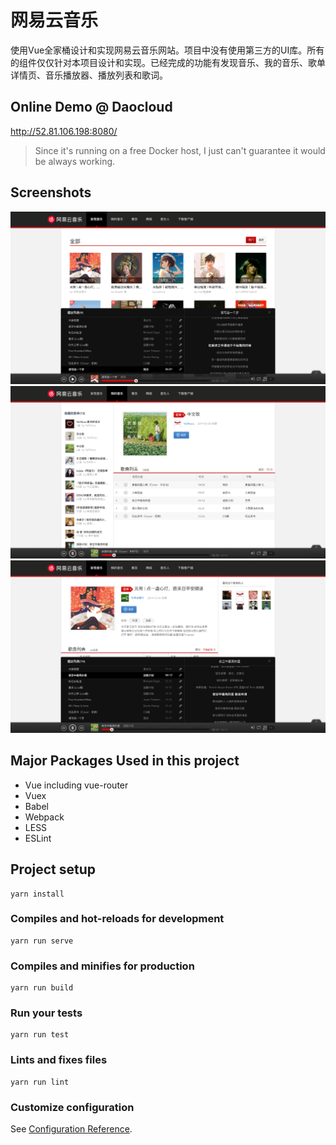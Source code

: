 # 网易云音乐
使用Vue全家桶设计和实现网易云音乐网站。项目中没有使用第三方的UI库。所有的组件仅仅针对本项目设计和实现。已经完成的功能有发现音乐、我的音乐、歌单详情页、音乐播放器、播放列表和歌词。

## Online Demo @ Daocloud
http://52.81.106.198:8080/
> Since it's running on a free Docker host, I just can't guarantee it would be always working.

## Screenshots
![image](https://github.com/weiwei-web-road/netease-music-vue/blob/master/screenshots/netease-music-home.png)
![image](https://github.com/weiwei-web-road/netease-music-vue/blob/master/screenshots/netease-music-my-music.png)
![image](https://github.com/weiwei-web-road/netease-music-vue/blob/master/screenshots/netease-music-detail.png)

## Major Packages Used in this project
- Vue including vue-router
- Vuex
- Babel
- Webpack
- LESS
- ESLint

## Project setup
```
yarn install
```

### Compiles and hot-reloads for development
```
yarn run serve
```

### Compiles and minifies for production
```
yarn run build
```

### Run your tests
```
yarn run test
```

### Lints and fixes files
```
yarn run lint
```

### Customize configuration
See [Configuration Reference](https://cli.vuejs.org/config/).
